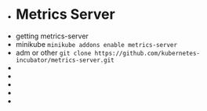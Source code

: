 - # Metrics Server
- getting metrics-server
- minikube `minikube addons enable metrics-server`
- adm or other `git clone https://github.com/kubernetes-incubator/metrics-server.git`
-
-
-
-
-